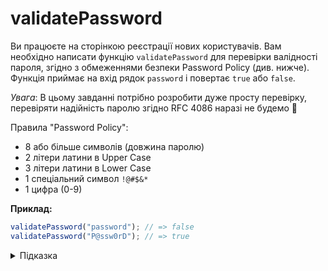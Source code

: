 # validatePassword

Ви працюєте на сторінкою реєстрації нових користувачів. Вам необхідно написати функцію `validatePassword` для перевірки валідності пароля, згідно з обмеженнями безпеки Password Policy (див. нижче). Функція приймає на вхід рядок `password` і повертає `true` або `false`.

_Увага_: В цьому завданні потрібно розробити дуже просту перевірку, перевіряти надійність паролю згідно RFC 4086 наразі не будемо 🤖

Правила "Password Policy":

- 8 або більше символів (довжина паролю)
- 2 літери латини в Upper Case
- 3 літери латини в Lower Case
- 1 спеціальний символ `!@#$&*`
- 1 цифра (0-9)

**Приклад:**

```js
validatePassword("password"); // => false
validatePassword("P@ssw0rD"); // => true
```

<details>
  <summary>Підказка</summary>

___

  Найпростішим варіантом перевірки є використання [Positive lookahead](https://www.regular-expressions.info/lookaround.html).

  Для тестування свого виразу зручно користуватись [regex101](https://regex101.com/).

  1. [MDN: Assertions](https://developer.mozilla.org/en-US/docs/Web/JavaScript/Guide/Regular_Expressions/Assertions)
  1. [Lookahead and lookbehind](https://javascript.info/regexp-lookahead-lookbehind)

</details>
